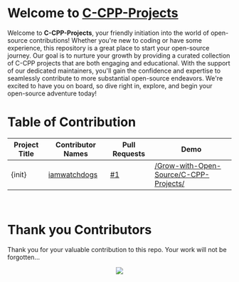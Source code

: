 # Welcome to [C-CPP-Projects](https://github.com/Grow-with-Open-Source/C-CPP-Projects/ "visit original repo")

Welcome to **C-CPP-Projects**, your friendly initiation into the world of open-source contributions! Whether you're new to coding or have some experience, this repository is a great place to start your open-source journey. Our goal is to nurture your growth by providing a curated collection of C-CPP projects that are both engaging and educational. With the support of our dedicated maintainers, you'll gain the confidence and expertise to seamlessly contribute to more substantial open-source endeavors. We're excited to have you on board, so dive right in, explore, and begin your open-source adventure today!

# Table of Contribution

<div align="center">

<!-- TABLE BEGINS -->
| Project Title | Contributor Names | Pull Requests | Demo |
| --- | --- | --- | --- |
| {init} | [iamwatchdogs](https://github.com/iamwatchdogs "goto iamwatchdogs profile") | [#1](https://github.com/Grow-with-Open-Source/C-CPP-Projects/pull/1 "visit pr \#1") | [/Grow-with-Open-Source/C-CPP-Projects/](https://github.com/Grow-with-Open-Source/C-CPP-Projects "view the result of {init}") |
<!-- TABLE ENDS -->

</div>
<br>

# Thank you Contributors

Thank you for your valuable contribution to this repo. Your work will not be forgotten...

<div align="center">
  <a href = "https://github.com/Grow-with-Open-Source/C-CPP-Projects/graphs/contributors">
    <img src = "https://contrib.rocks/image?repo=Grow-with-Open-Source/C-CPP-Projects"/>
  </a>
</div>